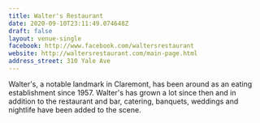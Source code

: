 ```yaml
---
title: Walter's Restaurant
date: 2020-09-10T23:11:49.074648Z
draft: false
layout: venue-single
facebook: http://www.facebook.com/waltersrestaurant
website: http://waltersrestaurant.com/main-page.html
address_street: 310 Yale Ave
---
```


Walter's, a notable landmark in Claremont, has been around as an eating establishment since 1957.  Walter's has grown a lot since then and in addition to the restaurant and bar, catering, banquets, weddings and nightlife have been added to the scene.
